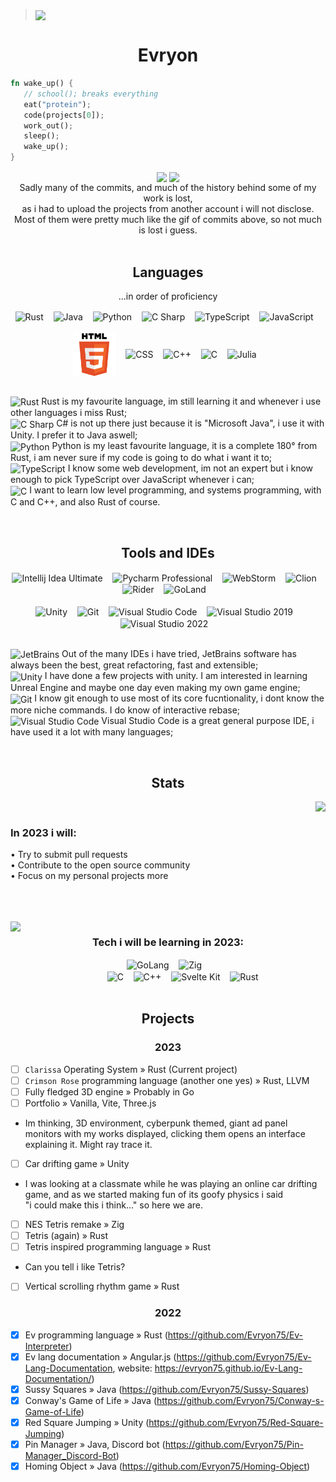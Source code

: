 >   <img align="center"  src="https://readme-typing-svg.demolab.com?font=Fira+Code&size=15&duration=3000&pause=1000&color=00ff00&repeat=true&width=800&lines=git+commit+-m+%22Implemented+the+thing%2C+the+the+thing%2C+yes+uhh%22;git+commit+-m+%22Added+support+for+pointers+and+they+definitely+work+trust+me%22;git+commit+-m+%22Fixed+pointers+ok+for+real+now+tho%2C+maybe%2C+i+hope%22;git+commit+-m+%22Tetris+break+🙂%22;git+commit+-m+%22It+is+2am+and+NOTHING+WORKS+STILL%22;git+commit+-m+%22Bury+the+liiight+deep+withiiin%22;git+commit+-m+%22I+AM+GOING+INSANE%22;git+commit+-m+%22wait+ok+it+works+now+i+am+such+a+good+programmer%22"/>

<h1 align="center">Evryon</h1>

```rust
fn wake_up() {
   // school(); breaks everything
   eat("protein");
   code(projects[0]);
   work_out();
   sleep();
   wake_up();
}
```

<div align="center">
<img align="center" style="height: 180px" src="https://github-profile-trophy.vercel.app/?username=Evryon75&no-bg=true&theme=onestar&margin-w=7&margin-h=7&row=1&column=3&no-frame=true"/>
<img align="center" style="height: 150px" src="https://github-profile-trophy.vercel.app/?username=Evryon75&no-bg=true&theme=onestar&margin-w=7&margin-h=7&row=1&column=3&no-frame=true&title=Stars,Followers,Issues"/><br>
  Sadly many of the commits, and much of the history behind some of my work is lost,<br>as i had to upload the projects from another account i will not disclose.<br>
  Most of them were pretty much like the gif of commits above, so not much is lost i guess.
</div>
<br>

<div align="center">
  <h2>Languages</h2>
  <p>...in order of proficiency</p>
</div>
<div align="center">
  <div align="center">
    <img title="Rust" align="center" style="height: 70px;" src="https://raw.githubusercontent.com/royrustdev/royrustdev/main/assets/icons/rust.svg"/>&nbsp&nbsp&nbsp
    <img title="Java" align="center" style="height: 70px" src="https://seeklogo.com/images/J/java-logo-7F8B35BAB3-seeklogo.com.png"/>&nbsp&nbsp&nbsp
    <img title="Python" align="center" style="height: 70px" src="https://seeklogo.com/images/P/python-logo-A32636CAA3-seeklogo.com.png"/>&nbsp&nbsp&nbsp
    <img title="C Sharp" align="center" style="height: 70px" src="https://static.cdnlogo.com/logos/c/27/c.svg"/>&nbsp&nbsp&nbsp
    <img title="TypeScript" align="center" style="height: 70px" src="https://upload.wikimedia.org/wikipedia/commons/4/4c/Typescript_logo_2020.svg"/>&nbsp&nbsp&nbsp
    <img title="JavaScript" align="center" style="height: 70px" src="https://gitlab.schukai.com/uploads/-/system/group/avatar/139/javascript.png"/>&nbsp&nbsp&nbsp
  </div>
  <br>
  <div align="center">
    <img title="HTML" align="center" style="height: 70px" src="https://raw.githubusercontent.com/devicons/devicon/master/icons/html5/html5-original-wordmark.svg"/>&nbsp&nbsp&nbsp
    <img title="CSS" align="center" style="height: 70px" src="https://seeklogo.com/images/C/css3-logo-F1923C8D0E-seeklogo.com.png"/>&nbsp&nbsp&nbsp
    <img title="C++" align="center" style="height: 70px" src="https://seeklogo.com/images/C/c-logo-1B1817C041-seeklogo.com.png"/>&nbsp&nbsp&nbsp
    <img title="C" align="center" style="height: 70px" src="https://upload.wikimedia.org/wikipedia/commons/1/19/C_Logo.png"/>&nbsp&nbsp&nbsp
    <img title="Julia" align="center" style="height: 70px" src="https://abrudz.github.io/logos/Julia.svg"/>&nbsp&nbsp&nbsp
  </div><br>
  <p align="left">
    <img title="Rust" align="center" style="height: 20px;" src="https://raw.githubusercontent.com/royrustdev/royrustdev/main/assets/icons/rust.svg"/>
    Rust is my favourite language, im still learning it and whenever i use other languages i miss Rust;<br>
    <img title="C Sharp" align="center" style="height: 20px" src="https://static.cdnlogo.com/logos/c/27/c.svg"/>
    C# is not up there just because it is "Microsoft Java", i use it with Unity. I prefer it to Java aswell;<br>
    <img title="Python" align="center" style="height: 20px" src="https://seeklogo.com/images/P/python-logo-A32636CAA3-seeklogo.com.png"/>
    Python is my least favourite language, it is a complete 180° from Rust, i am never sure if my code is going to do what i want it to;<br>
    <img title="TypeScript" align="center" style="height: 20px" src="https://upload.wikimedia.org/wikipedia/commons/4/4c/Typescript_logo_2020.svg"/>
    I know some web development, im not an expert but i know enough to pick TypeScript over JavaScript whenever i can;<br>
    <img title="C" align="center" style="height: 20px" src="https://upload.wikimedia.org/wikipedia/commons/1/19/C_Logo.png"/>
    I want to learn low level programming, and systems programming, with C and C++, and also Rust of course.
  </p>
</div>
<br>

<div align="center">
  <h2>Tools and IDEs</h2>
</div>
<div align="center">
  <div align="center">
      <img title="Intellij Idea Ultimate" align="center" style="height: 70px" src="https://upload.wikimedia.org/wikipedia/commons/thumb/9/9c/IntelliJ_IDEA_Icon.svg/1200px-IntelliJ_IDEA_Icon.svg.png"/>&nbsp&nbsp&nbsp
      <img title="Pycharm Professional" align="center" style="width: 70px" src="https://upload.wikimedia.org/wikipedia/commons/thumb/1/1d/PyCharm_Icon.svg/2048px-PyCharm_Icon.svg.png"/>&nbsp&nbsp&nbsp
      <img title="WebStorm" align="center" style="height: 70px" src="https://upload.wikimedia.org/wikipedia/commons/thumb/c/c0/WebStorm_Icon.svg/1024px-WebStorm_Icon.svg.png"/>&nbsp&nbsp&nbsp
      <img title="Clion" align="center" style="height: 70px" src="https://static-00.iconduck.com/assets.00/clion-icon-512x512-tvyolucv.png"/>&nbsp&nbsp&nbsp
      <img title="Rider" align="center" style="height: 70px" src="https://upload.wikimedia.org/wikipedia/commons/thumb/6/6e/JetBrains_Rider_Icon.svg/1200px-JetBrains_Rider_Icon.svg.png"/>&nbsp&nbsp&nbsp
      <img title="GoLand" align="center" style="height: 70px" src="https://camo.githubusercontent.com/d0db72d1498c5aa34ef003bf7ca0c761e314d2fb25c791ac0c9244714cce351e/687474703a2f2f7265736f75726365732e6a6574627261696e732e636f6d2f73746f726167652f70726f64756374732f676f6c616e642f696d672f6d6574612f676f6c616e645f6c6f676f5f333030783330302e706e67"/>&nbsp&nbsp&nbsp
  </div>
  <br>
  <div align="center">
      <img title="Unity" align="center" style="height: 70px" src="https://preview.redd.it/tu3gt6ysfxq71.png?auto=webp&s=10ab55d9dc09e7ed6ea59bd5916800a5272d5969"/>&nbsp&nbsp&nbsp
      <img title="Git" align="center" style="height: 70px" src="https://git-scm.com/images/logos/downloads/Git-Icon-1788C.png"/>&nbsp&nbsp&nbsp
      <img title="Visual Studio Code" align="center" style="height: 70px" src="https://upload.wikimedia.org/wikipedia/commons/thumb/9/9a/Visual_Studio_Code_1.35_icon.svg/2048px-Visual_Studio_Code_1.35_icon.svg.png"/>&nbsp&nbsp&nbsp
      <img title="Visual Studio 2019" align="center" style="height: 70px" src="https://upload.wikimedia.org/wikipedia/commons/thumb/5/59/Visual_Studio_Icon_2019.svg/2060px-Visual_Studio_Icon_2019.svg.png"/>&nbsp&nbsp&nbsp
      <img title="Visual Studio 2022" align="center" style="height: 70px" src="https://upload.wikimedia.org/wikipedia/commons/thumb/2/2c/Visual_Studio_Icon_2022.svg/1200px-Visual_Studio_Icon_2022.svg.png"/>&nbsp&nbsp&nbsp
  </div>
  <br>
  <p align="left">
    <img title="JetBrains" align="center" style="height: 20px;" src="https://resources.jetbrains.com/storage/products/company/brand/logos/jb_beam.png"/>
    Out of the many IDEs i have tried, JetBrains software has always been the best, great refactoring, fast and extensible;<br>
    <img title="Unity" align="center" style="height: 20px" src="https://preview.redd.it/tu3gt6ysfxq71.png?auto=webp&s=10ab55d9dc09e7ed6ea59bd5916800a5272d5969"/>
    I have done a few projects with unity. I am interested in learning Unreal Engine and maybe one day even making my own game engine;<br>
    <img title="Git" align="center" style="height: 20px" src="https://git-scm.com/images/logos/downloads/Git-Icon-1788C.png"/>
    I know git enough to use most of its core fucntionality, i dont know the more niche commands. I do know of interactive rebase;<br>
    <img title="Visual Studio Code" align="center" style="height: 20px" src="https://upload.wikimedia.org/wikipedia/commons/thumb/9/9a/Visual_Studio_Code_1.35_icon.svg/2048px-Visual_Studio_Code_1.35_icon.svg.png"/>
    Visual Studio Code is a great general purpose IDE, i have used it a lot with many languages;<br>
  </p>
</div>

<br>

<div align="center">
  <h2>Stats</h2>
  <div align="left">
    <p align="center">
      <img align="right" top="500" src="https://github-readme-stats.vercel.app/api?username=Evryon75&show_icons=true&theme=dark&text_color=9c9c9c&border_color=ffffff&icon_color=ff0000&ring_color=ff0000&bg_color=40,202020,101010,090909">
    </p>
    <br>
    <h3 align="left">In 2023 i will:</h3>
    • Try to submit pull requests<br>
    • Contribute to the open source community<br>
    • Focus on my personal projects more<br>
  </div>
  <br>
  <div>
    <p align="center">
    <br>
    <br>
      <img align="left" top="500" src="https://github-readme-stats.vercel.app/api/top-langs/?username=Evryon75&show_icons=true&theme=dark&text_color=9c9c9c&border_color=ffffff&icon_color=ff0000&&langs_count=5&bg_color=40,202020,101010,090909">
    </p>
    <div align="center">
      <h3 align="center">Tech i will be learning in 2023:</h3>
      <img title="GoLang" align="center" style="height: 70px" src="https://upload.wikimedia.org/wikipedia/commons/thumb/0/05/Go_Logo_Blue.svg/1200px-Go_Logo_Blue.svg.png"/>&nbsp&nbsp&nbsp
      <img title="Zig" align="center" style="height: 70px" src="https://upload.wikimedia.org/wikipedia/commons/thumb/f/f9/Zig_programming_language_logo.svg/2560px-Zig_programming_language_logo.svg.png"/>&nbsp&nbsp&nbsp
    </div>
    <div align="center">
      &nbsp&nbsp&nbsp&nbsp&nbsp&nbsp&nbsp&nbsp&nbsp&nbsp&nbsp&nbsp&nbsp&nbsp
      <img title="C" align="center" style="height: 70px" src="https://upload.wikimedia.org/wikipedia/commons/1/19/C_Logo.png"/>&nbsp&nbsp&nbsp
      <img title="C++" align="center" style="height: 70px" src="https://seeklogo.com/images/C/c-logo-1B1817C041-seeklogo.com.png"/>&nbsp&nbsp&nbsp
      <img title="Svelte Kit" align="center" style="height: 140px" src="https://kit.svelte.dev/_app/immutable/assets/svelte-kit-machine-3af040cb.png"/>&nbsp&nbsp&nbsp
      <img title="Rust" align="center" style="height: 70px" src="https://raw.githubusercontent.com/royrustdev/royrustdev/main/assets/icons/rust.svg"/>&nbsp&nbsp&nbsp
    </div>
  </div>
</div>

<br>

<div align="center">
  <h2>Projects</h2>
</div>
<h3 align="center">2023</h3>

- [ ] `Clarissa` Operating System » Rust (Current project)
- [ ] `Crimson Rose` programming language (another one yes) » Rust, LLVM
- [ ] Fully fledged 3D engine » Probably in Go
- [ ] Portfolio » Vanilla, Vite, Three.js
+ Im thinking, 3D environment, cyberpunk themed, giant ad panel monitors with my works displayed, clicking them opens an interface explaining it. Might ray trace it.
- [ ] Car drifting game » Unity
+ I was looking at a classmate while he was playing an online car drifting game, and as we started making fun of its goofy physics i said<br>"i could make this i think..." so here we are.
- [ ] NES Tetris remake » Zig
- [ ] Tetris (again) » Rust
- [ ] Tetris inspired programming language » Rust
+ Can you tell i like Tetris?
- [ ] Vertical scrolling rhythm game » Rust

<h3 align="center">2022</h3>

- [x] Ev programming language » Rust (https://github.com/Evryon75/Ev-Interpreter)
- [x] Ev lang documentation » Angular.js (https://github.com/Evryon75/Ev-Lang-Documentation, website: https://evryon75.github.io/Ev-Lang-Documentation/)
- [x] Sussy Squares » Java (https://github.com/Evryon75/Sussy-Squares)
- [x] Conway's Game of Life » Java (https://github.com/Evryon75/Conway-s-Game-of-Life)
- [x] Red Square Jumping » Unity (https://github.com/Evryon75/Red-Square-Jumping)
- [x] Pin Manager » Java, Discord bot (https://github.com/Evryon75/Pin-Manager_Discord-Bot)
- [x] Homing Object » Java (https://github.com/Evryon75/Homing-Object)
